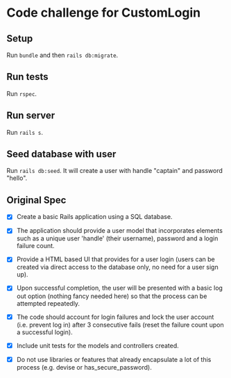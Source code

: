 # Code challenge for CustomLogin

## Setup

Run `bundle` and then `rails db:migrate`.

## Run tests

Run `rspec`.

## Run server

Run `rails s`.

## Seed database with user

Run `rails db:seed`. It will create a user with handle "captain" and password "hello".

## Original Spec

- [x] Create a basic Rails application using a SQL database.

- [x] The application should provide a user model that incorporates elements such as a unique user 'handle' (their username), password and a login failure count.

- [x] Provide a HTML based UI that provides for a user login (users can be created via direct access to the database only, no need for a user sign up).

- [x] Upon successful completion, the user will be presented with a basic log out option (nothing fancy needed here) so that the process can be attempted repeatedly.

- [x] The code should account for login failures and lock the user account (i.e. prevent log in) after 3 consecutive fails (reset the failure count upon a successful login).

- [x] Include unit tests for the models and controllers created.

- [x] Do not use libraries or features that already encapsulate a lot of this process (e.g. devise or has_secure_password).
